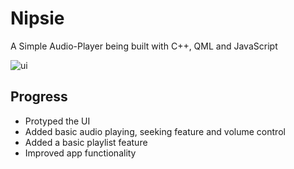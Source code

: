 # Nipsie
A Simple Audio-Player being built with C++, QML and JavaScript

![ui](https://user-images.githubusercontent.com/71678062/144246123-2377da40-1c95-4c73-9886-328e168710b3.JPG)

## Progress
* Protyped the UI
* Added basic audio playing, seeking feature and volume control
* Added a basic playlist feature
* Improved app functionality
